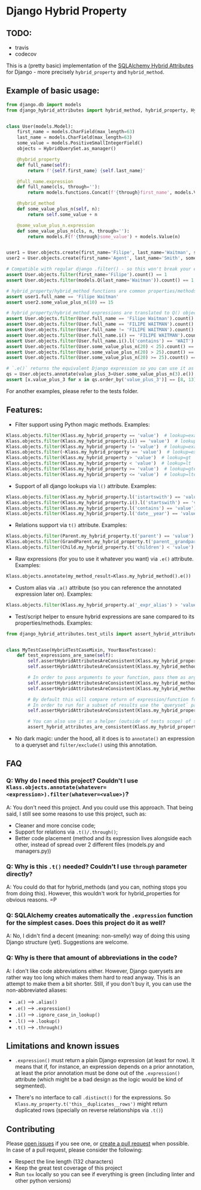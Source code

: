 # Django Hybrid Property

## TODO: 
- travis
- codecov

This is a (pretty basic) implementation of the [SQLAlchemy Hybrid Attributes](https://docs.sqlalchemy.org/en/13/orm/extensions/hybrid.html) for Django - more precisely `hybrid_property` and `hybrid_method`.


## Example of basic usage:
```python
from django.db import models
from django_hybrid_attributes import hybrid_method, hybrid_property, HybridQuerySet


class User(models.Model):
    first_name = models.CharField(max_length=63)
    last_name = models.CharField(max_length=63)
    some_value = models.PositiveSmallIntegerField()
    objects = HybridQuerySet.as_manager()

    @hybrid_property
    def full_name(self):
        return f'{self.first_name} {self.last_name}'

    @full_name.expression
    def full_name(cls, through=''):
        return models.functions.Concat(f'{through}first_name', models.Value(' '), f'{through}last_name')

    @hybrid_method
    def some_value_plus_n(self, n):
        return self.some_value + n

    @some_value_plus_n.expression
    def some_value_plus_n(cls, n, through=''):
        return models.F(f'{through}some_value') + models.Value(n)


user1 = User.objects.create(first_name='Filipe', last_name='Waitman', some_value=10)
user2 = User.objects.create(first_name='Agent', last_name='Smith', some_value=5)

# Compatible with regular django .filter() - so this won't break your existing code
assert User.objects.filter(first_name='Filipe').count() == 1
assert User.objects.filter(models.Q(last_name='Waitman')).count() == 1

# hybrid_property/hybrid_method functions are common properties/methods
assert user1.full_name == 'Filipe Waitman'
assert user2.some_value_plus_n(10) == 15

# hybrid_property/hybrid_method expressions are translated to Q() objects, annotated, and filtered accordingly
assert User.objects.filter(User.full_name == 'Filipe Waitman').count() == 1
assert User.objects.filter(User.full_name == 'FILIPE WAITMAN').count() == 0
assert User.objects.filter(User.full_name != 'FILIPE WAITMAN').count() == 2
assert User.objects.filter(User.full_name.i() == 'FILIPE WAITMAN').count() == 1  # .i() ignores case, so iexact is applied
assert User.objects.filter(User.full_name.i().l('contains') == 'WAIT').count() == 1  # icontains is applied
assert User.objects.filter(User.some_value_plus_n(20) < 25).count() == 0
assert User.objects.filter(User.some_value_plus_n(20) > 25).count() == 1
assert User.objects.filter(User.some_value_plus_n(20) >= 25).count() == 2

# `.e()` returns the equivalent Django expression so you can use it as you wish
qs = User.objects.annotate(value_plus_3=User.some_value_plus_n(3).e())
assert [x.value_plus_3 for x in qs.order_by('value_plus_3')] == [8, 13]
```

For another examples, please refer to the tests folder.

## Features:
- Filter support using Python magic methods. Examples:
```python
Klass.objects.filter(Klass.my_hybrid_property == 'value')  # lookup=exact
Klass.objects.filter(Klass.my_hybrid_property.i() == 'value')  # lookup=iexact
Klass.objects.filter(Klass.my_hybrid_property != 'value')  # lookup=exact, queryset_method=exclude
Klass.objects.filter(~Klass.my_hybrid_property == 'value')  # lookup=exact, queryset_method=exclude
Klass.objects.filter(Klass.my_hybrid_property > 'value')  # lookup=gt
Klass.objects.filter(Klass.my_hybrid_property < 'value')  # lookup=lt
Klass.objects.filter(Klass.my_hybrid_property >= 'value')  # lookup=gte
Klass.objects.filter(Klass.my_hybrid_property <= 'value')  # lookup=lte
```

- Support of all django lookups via `l()` attribute. Examples:
```python
Klass.objects.filter(Klass.my_hybrid_property.l('istartswith') == 'value')
Klass.objects.filter(Klass.my_hybrid_property.i().l('startswith') == 'value')  # lookup=istartswith
Klass.objects.filter(Klass.my_hybrid_property.l('contains') == 'value')
Klass.objects.filter(Klass.my_hybrid_property.l('date__year') == 'value')
```

- Relations support via `t()` attribute. Examples:
```python
Klass.objects.filter(Parent.my_hybrid_property.t('parent') == 'value')
Klass.objects.filter(GrandParent.my_hybrid_property.t('parent__grandparent') > 'value')
Klass.objects.filter(Child.my_hybrid_property.t('children') < 'value')
```

- Raw expressions (for you to use it whatever you want) via `.e()` attribute. Examples:
```python
Klass.objects.annotate(my_method_result=Klass.my_hybrid_method().e())
```

- Custom alias via `.a()` attribute (so you can reference the annotated expression later on). Examples:
```python
Klass.objects.filter(Klass.my_hybrid_property.a('_expr_alias') > 'value').order_by('_expr_alias')
```

- Test/script helper to ensure hybrid expressions are sane compared to its properties/methods. Examples:
```python
from django_hybrid_attributes.test_utils import assert_hybrid_attributes_are_consistent, HybridTestCaseMixin


class MyTestCase(HybridTestCaseMixin, YourBaseTestcase):
    def test_expressions_are_sane(self):
        self.assertHybridAttributesAreConsistent(Klass.my_hybrid_property)
        self.assertHybridAttributesAreConsistent(Klass.my_hybrid_method_without_args)

        # In order to pass arguments to your function, pass them as args/kwargs in the assert call:
        self.assertHybridAttributesAreConsistent(Klass.my_hybrid_method_with_args, 1)
        self.assertHybridAttributesAreConsistent(Klass.my_hybrid_method_with_args, n=1)

        # By default this will compare return of expression/function for all instances (Klass.objects.all()).
        # In order to run for a subset of results use the `queryset` param:
        self.assertHybridAttributesAreConsistent(Klass.my_hybrid_property, queryset=Klass.objects.filter(id=1))

        # You can also use it as a helper (outside of tests scope) of some sort (HybridTestCaseMixin is not required):
        assert_hybrid_attributes_are_consistent(Klass.my_hybrid_property)
```

- No dark magic: under the hood, all it does is to `annotate()` an expression to a queryset and `filter/exclude()` using this annotation.


## FAQ

### Q: Why do I need this project? Couldn't I use `Klass.objects.annotate(whatever=<expression>).filter(whatever=<value>)`?
A: You don't need this project. And you could use this approach.
That being said, I still see some reasons to use this project, such as:
- Cleaner and more concise code;
- Support for relations via `.t()/.through()`;
- Better code placement (method and its expression lives alongside each other, instead of spread over 2 different files (models.py and managers.py))

### Q: Why is this `.t()` needed? Couldn't I use `through` parameter directly?
A: You could do that for hybrid_methods (and you can, nothing stops you from doing this). However, this wouldn't work for hybrid_properties for obvious reasons. =P

### Q: SQLAlchemy creates automatically the `.expression` function for the simplest cases. Does this project do it as well?
A: No, I didn't find a decent (meaning: non-smelly) way of doing this using Django structure (yet). Suggestions are welcome.

### Q: Why is there that amount of abbreviations in the code?
A: I don't like code abbreviations either. However, Django querysets are rather way too long which makes them hard to read anyway. This is an attempt to make them a bit shorter.
Still, if you don't buy it, you can use the non-abbreviated aliases:
- `.a()` --> `.alias()`
- `.e()` --> `.expression()`
- `.i()` --> `.ignore_case_in_lookup()`
- `.l()` --> `.lookup()`
- `.t()` --> `.through()`


## Limitations and known issues

* `.expression()` must return a plain Django expression (at least for now).
It means that if, for instance, an expression depends on a prior annotation, at least the prior annotation must be done out of the `.expression()` attribute (which might be a bad design as the logic would be kind of segmented).

* There's no interface to call `.distinct()` for the expressions. So `Klass.my_property.t('this__duplicates__rows')` might return duplicated rows (specially on reverse relationships via `.t()`)


## Contributing

Please [open issues](https://github.com/filwaitman/django-hybrid-attributes/issues) if you see one, or [create a pull request](https://github.com/filwaitman/django-hybrid-attributes/pulls) when possible.  
In case of a pull request, please consider the following:
- Respect the line length (132 characters)
- Keep the great test coverage of this project
- Run `tox` locally so you can see if everything is green (including linter and other python versions)
